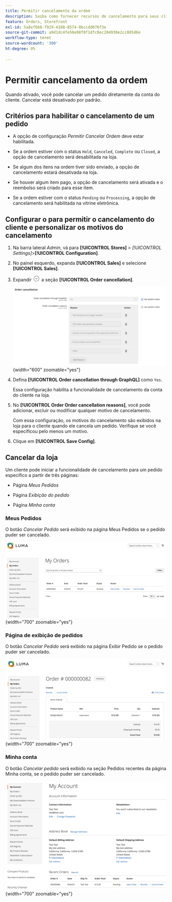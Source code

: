 ```yaml
---
title: Permitir cancelamento da ordem
description: Saiba como fornecer recursos de cancelamento para seus clientes.
feature: Orders, Storefront
exl-id: 5a8ef668-f929-4188-8574-0bccdd076f3e
source-git-commit: a9d1dc4fe50e98f0f1dfc8ec204930e2cc885d6e
workflow-type: tm+mt
source-wordcount: '300'
ht-degree: 0%

---
```


# Permitir cancelamento da ordem

Quando ativado, você pode cancelar um pedido diretamente da conta do cliente. Cancelar está desativado por padrão.

## Critérios para habilitar o cancelamento de um pedido

- A opção de configuração _Permitir Cancelar Ordem_ deve estar habilitada.

- Se a ordem estiver com o status `Hold`, `Canceled`, `Complete` ou `Closed`, a opção de cancelamento será desabilitada na loja.

- Se algum dos itens na ordem tiver sido enviado, a opção de cancelamento estará desativada na loja.

- Se houver algum item pago, a opção de cancelamento será ativada e o reembolso será criado para esse item.

- Se a ordem estiver com o status `Pending` ou `Processing`, a opção de cancelamento será habilitada na vitrine eletrônica.

## Configurar o para permitir o cancelamento do cliente e personalizar os motivos do cancelamento

1. Na barra lateral _Admin_, vá para **[!UICONTROL Stores]** > _[!UICONTROL Settings]_>**[!UICONTROL Configuration]**.

1. No painel esquerdo, expanda **[!UICONTROL Sales]** e selecione **[!UICONTROL Sales]**.

1. Expandir ![Seletor de expansão](../assets/icon-display-expand.png) a seção **[!UICONTROL Order cancellation]**.

   ![Opções de cancelamento de pedido](../configuration-reference/sales/assets/sales-order-cancellation.png){width="600" zoomable="yes"}

1. Defina **[!UICONTROL Order cancellation through GraphQL]** como `Yes`.

   Essa configuração habilita a funcionalidade de cancelamento da conta do cliente na loja.

1. No **[!UICONTROL Order Order cancellation reasons]**, você pode adicionar, excluir ou modificar qualquer motivo de cancelamento.

   Com essa configuração, os motivos do cancelamento são exibidos na loja para o cliente quando ele cancela um pedido.
Verifique se você especificou pelo menos um motivo.

1. Clique em **[!UICONTROL Save Config]**.

## Cancelar da loja

Um cliente pode iniciar a funcionalidade de cancelamento para um pedido específico a partir de três páginas:

- Página _Meus Pedidos_

- Página _Exibição do pedido_

- Página _Minha conta_

### Meus Pedidos

O botão _Cancelar Pedido_ será exibido na página Meus Pedidos se o pedido puder ser cancelado.

![Exemplo de vitrine - Página Meus Pedidos](./assets/my-order-page-view-cancel.png){width="700" zoomable="yes"}

### Página de exibição de pedidos

O botão _Cancelar Pedido_ será exibido na página Exibir Pedido se o pedido puder ser cancelado.

![Página de detalhes do pedido](./assets/order-view-page-cancel.png){width="700" zoomable="yes"}

### Minha conta

O botão _Cancelar pedido_ será exibido na seção Pedidos recentes da página Minha conta, se o pedido puder ser cancelado.

![Página Minha Conta](./assets/my-account-page-view-cancel.png){width="700" zoomable="yes"}
